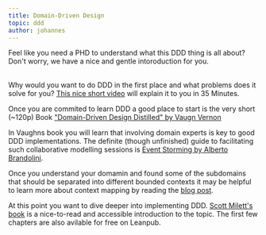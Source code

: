 ```yaml
---
title: Domain-Driven Design
topic: ddd
author: johannes
---
```


Feel like you need a PHD to understand what this DDD thing is all about? Don't worry, we have a nice and gentle intoroduction for you. <br><br>

Why would you want to do DDD in the first place and what problems does it solve for you? [This nice short video](https://www.youtube.com/watch?v=8k2yNRHdG2U) will explain it to you in 35 Minutes.  

Once you are commited to learn DDD a good place to start is the very short (~120p) Book ["Domain-Driven Design Distilled" by Vaugn Vernon](http://www.informit.com/store/domain-driven-design-distilled-9780134434421)

In Vaughns book you will learn that involving domain experts is key to good DDD implementations. The definite (though unfinished) guide to facilitating such collaborative modelling sessions is [Event Storming by Alberto Brandolini](https://leanpub.com/introducing_eventstorming). 

Once you understand your domamin and found some of the subdomains that should be separated into different bounded contexts it may be helpful to learn more about context mapping by reading the [blog post](https://www.infoq.com/articles/ddd-contextmapping/).

At this point you want to dive deeper into implementing DDD. [Scott Milett's book](https://leanpub.com/Practicing-DDD) is a nice-to-read and accessible introduction to the topic. The first few chapters are also avilable for free on Leanpub. 
